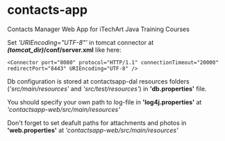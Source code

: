 contacts-app
============

Contacts Manager Web App for iTechArt Java Training Courses

Set *'URIEncoding="UTF-8"'* in tomcat connector at ***(tomcat_dir)*/conf/server.xml** like here:

`<Connector port="8080" protocol="HTTP/1.1" connectionTimeout="20000" redirectPort="8443" URIEncoding="UTF-8" />`

Db configuration is stored at contactsapp-dal resources folders (*'src/main/resources'* and *'src/test/resources'*) in **'db.properties'** file.

You should specify your own path to log-file in **'log4j.properties'** at *'contactsapp-web/src/main/resources'*

Don't forget to set deafult paths for attachments and photos in **'web.properties'** at *'contactsapp-web/src/main/resources'*
